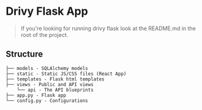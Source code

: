 Drivy Flask App
=================

> If you're looking for running drivy flask look at the README.md in the root of the project.

    
Structure
----------

   
    ├── models - SQLAlchemy models 
    ├── static - Static JS/CSS files (React App)
    ├── templates - Flask html templates
    ├── views - Public and API views 
        └── api - The API blueprints  
    ├── app.py - Flask app 
    └── config.py - Configurations

